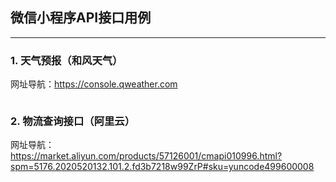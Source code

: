 ## 微信小程序API接口用例
---
### 1. 天气预报（和风天气）
网址导航：https://console.qweather.com
```java

```

### 2. 物流查询接口（阿里云）
网址导航：https://market.aliyun.com/products/57126001/cmapi010996.html?spm=5176.2020520132.101.2.fd3b7218w99ZrP#sku=yuncode499600008
```java

```
